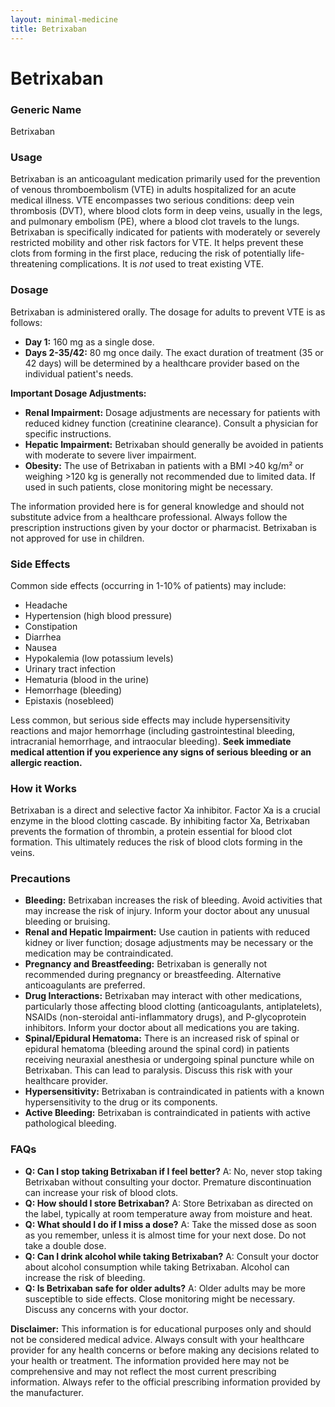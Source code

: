 ```yaml
---
layout: minimal-medicine
title: Betrixaban
---
```


# Betrixaban
### Generic Name
Betrixaban

### Usage

Betrixaban is an anticoagulant medication primarily used for the prevention of venous thromboembolism (VTE) in adults hospitalized for an acute medical illness.  VTE encompasses two serious conditions: deep vein thrombosis (DVT), where blood clots form in deep veins, usually in the legs, and pulmonary embolism (PE), where a blood clot travels to the lungs. Betrixaban is specifically indicated for patients with moderately or severely restricted mobility and other risk factors for VTE.  It helps prevent these clots from forming in the first place, reducing the risk of potentially life-threatening complications.  It is *not* used to treat existing VTE.


### Dosage

Betrixaban is administered orally.  The dosage for adults to prevent VTE is as follows:

* **Day 1:** 160 mg as a single dose.
* **Days 2-35/42:** 80 mg once daily.  The exact duration of treatment (35 or 42 days) will be determined by a healthcare provider based on the individual patient's needs.

**Important Dosage Adjustments:**

* **Renal Impairment:** Dosage adjustments are necessary for patients with reduced kidney function (creatinine clearance).  Consult a physician for specific instructions.
* **Hepatic Impairment:**  Betrixaban should generally be avoided in patients with moderate to severe liver impairment.
* **Obesity:**  The use of Betrixaban in patients with a BMI >40 kg/m² or weighing >120 kg is generally not recommended due to limited data.  If used in such patients, close monitoring might be necessary.


The information provided here is for general knowledge and should not substitute advice from a healthcare professional. Always follow the prescription instructions given by your doctor or pharmacist. Betrixaban is not approved for use in children.


### Side Effects

Common side effects (occurring in 1-10% of patients) may include:

* Headache
* Hypertension (high blood pressure)
* Constipation
* Diarrhea
* Nausea
* Hypokalemia (low potassium levels)
* Urinary tract infection
* Hematuria (blood in the urine)
* Hemorrhage (bleeding)
* Epistaxis (nosebleed)

Less common, but serious side effects may include hypersensitivity reactions and major hemorrhage (including gastrointestinal bleeding, intracranial hemorrhage, and intraocular bleeding).  **Seek immediate medical attention if you experience any signs of serious bleeding or an allergic reaction.**


### How it Works

Betrixaban is a direct and selective factor Xa inhibitor. Factor Xa is a crucial enzyme in the blood clotting cascade.  By inhibiting factor Xa, Betrixaban prevents the formation of thrombin, a protein essential for blood clot formation. This ultimately reduces the risk of blood clots forming in the veins.


### Precautions

* **Bleeding:** Betrixaban increases the risk of bleeding.  Avoid activities that may increase the risk of injury.  Inform your doctor about any unusual bleeding or bruising.
* **Renal and Hepatic Impairment:**  Use caution in patients with reduced kidney or liver function; dosage adjustments may be necessary or the medication may be contraindicated.
* **Pregnancy and Breastfeeding:** Betrixaban is generally not recommended during pregnancy or breastfeeding.  Alternative anticoagulants are preferred.
* **Drug Interactions:**  Betrixaban may interact with other medications, particularly those affecting blood clotting (anticoagulants, antiplatelets), NSAIDs (non-steroidal anti-inflammatory drugs), and P-glycoprotein inhibitors.  Inform your doctor about all medications you are taking.
* **Spinal/Epidural Hematoma:**  There is an increased risk of spinal or epidural hematoma (bleeding around the spinal cord) in patients receiving neuraxial anesthesia or undergoing spinal puncture while on Betrixaban. This can lead to paralysis.  Discuss this risk with your healthcare provider.
* **Hypersensitivity:**  Betrixaban is contraindicated in patients with a known hypersensitivity to the drug or its components.
* **Active Bleeding:**  Betrixaban is contraindicated in patients with active pathological bleeding.


### FAQs

* **Q: Can I stop taking Betrixaban if I feel better?** A: No, never stop taking Betrixaban without consulting your doctor.  Premature discontinuation can increase your risk of blood clots.
* **Q: How should I store Betrixaban?** A: Store Betrixaban as directed on the label, typically at room temperature away from moisture and heat.
* **Q: What should I do if I miss a dose?** A:  Take the missed dose as soon as you remember, unless it is almost time for your next dose. Do not take a double dose.
* **Q: Can I drink alcohol while taking Betrixaban?** A:  Consult your doctor about alcohol consumption while taking Betrixaban. Alcohol can increase the risk of bleeding.
* **Q: Is Betrixaban safe for older adults?** A:  Older adults may be more susceptible to side effects.  Close monitoring might be necessary.  Discuss any concerns with your doctor.


**Disclaimer:** This information is for educational purposes only and should not be considered medical advice. Always consult with your healthcare provider for any health concerns or before making any decisions related to your health or treatment.  The information provided here may not be comprehensive and may not reflect the most current prescribing information. Always refer to the official prescribing information provided by the manufacturer.
